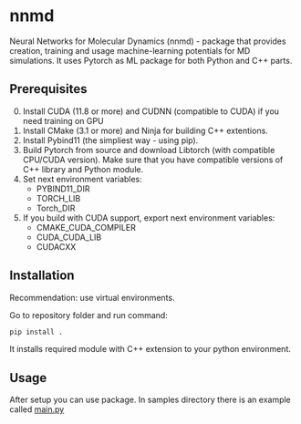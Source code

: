 # nnmd

Neural Networks for Molecular Dynamics (nnmd) - package that provides creation, training and usage
machine-learning potentials for MD simulations.
It uses Pytorch as ML package for both Python and C++ parts.

## Prerequisites

0. Install CUDA (11.8 or more) and CUDNN (compatible to CUDA)
if you need training on GPU
1. Install CMake (3.1 or more) and Ninja for building C++ extentions.
2. Install Pybind11 (the simpliest way - using pip).
3. Build Pytorch from source and download Libtorch (with compatible CPU/CUDA version).
Make sure that you have compatible versions of C++ library and Python module.
4. Set next environment variables: 
    - PYBIND11_DIR
    - TORCH_LIB
    - Torch_DIR
5. If you build with CUDA support, export next environment variables:
    - CMAKE_CUDA_COMPILER
    - CUDA_CUDA_LIB
    - CUDACXX

## Installation

Recommendation: use virtual environments.

Go to repository folder and run command:
```python
pip install .
```

It installs required module with C++ extension to your python environment.

## Usage

After setup you can use package. In samples directory there is an example called [main.py](https://github.com/ded-otshelnik/nnmd/blob/main/samples/main.py)
